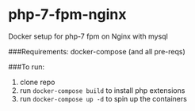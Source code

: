 # php-7-fpm-nginx
Docker setup for php-7 fpm on Nginx with mysql

###Requirements:
docker-compose (and all pre-reqs)

###To run:
1. clone repo
2. run `docker-compose build` to install php extensions
3. run `docker-compose up -d` to spin up the containers
